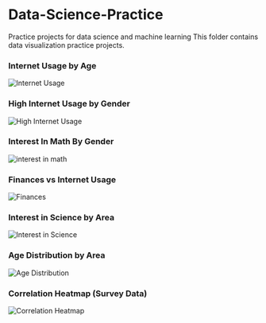 # Data-Science-Practice
Practice projects for data science and machine learning
This folder contains data visualization practice projects.
### Internet Usage by Age
![Internet Usage](plots/internet_usage_by_age.png)

### High Internet Usage by Gender
![High Internet Usage](plots/high_internet_user_by_gender.png)

### Interest In Math By Gender
![interest in math](plots/interest_in_math_by_gender.png)

### Finances vs Internet Usage
![Finances](plots/finances_vs_internet.png)

###  Interest in Science by Area
![Interest in Science](plots/interest_in_science_by_area.png)

###  Age Distribution by Area
![Age Distribution](plots/age_distribution_by_area.png)

###  Correlation Heatmap (Survey Data)
![Correlation Heatmap](plots/survey_correlation_heatmap.png)

